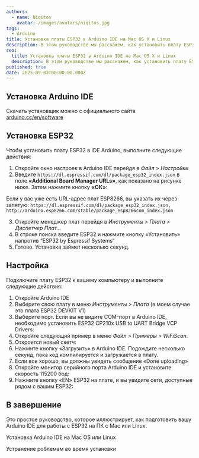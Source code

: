 ```yaml
---
authors:
  - name: Niqitos
    avatar: /images/avatars/niqitos.jpg
tags:
  - Arduino
title: Установка платы ESP32 в Arduino IDE на Mac OS X и Linux
description: В этом руководстве мы расскажем, как установить плату ESP32 в Arduino IDE для Windows. Если вы используете Mac OS или Linux, следуйте этой инструкции.
seo:
  title: Установка платы ESP32 в Arduino IDE на Mac OS X и Linux
  description: В этом руководстве мы расскажем, как установить плату ESP32 в Arduino IDE для Windows. Если вы используете Mac OS или Linux, следуйте этой инструкции.
published: true
date: 2025-09-03T00:00:00.000Z
---
```


## Установка Arduino IDE

Скачать установщик можно с официального сайта [arduino.cc/en/software](https://www.arduino.cc/en/software)

## Установка ESP32

Чтобы установить плату ESP32 в IDE Arduino, выполните следующие действия:

1. Откройте окно настроек в Arduino IDE перейдя в *Файл > Настройки*
2. Введите `https://dl.espressif.com/dl/package_esp32_index.json` в поле **«Additional Board Manager URLs»**, как показано на рисунке ниже. Затем нажмите кнопку **«ОК»**:

Если у вас уже есть URL-адрес плат ESP8266, вы указать их через запятую: `https://dl.espressif.com/dl/package_esp32_index.json, http://arduino.esp8266.com/stable/package_esp8266com_index.json`

3. Откройте менеджер плат перейдя в *Инструменты > Плата > Диспетчер Плат…*
4. В строке поиска введите ESP32 и нажмите кнопку «Установить» напротив “ESP32 by Espressif Systems“
5. Готово. Установка займет несколько секунд.

## Настройка

Подключите плату ESP32 к вашему компьютеру и выполните следующие действия:

1. Откройте Arduino IDE
2. Выберите свою плату в меню *Инструменты > Плата* (в моем случае это плата ESP32 DEVKIT V1)
3. Выберите порт. Если вы не видите COM-порт в Arduino IDE, необходимо установить ESP32 CP210x USB to UART Bridge VCP Drivers:
4. Откройте следующий пример в меню *Файл > Примеры > WiFiScan*.
5. Откроется новый скетч:
6. Нажмите кнопку «Загрузить» в Arduino IDE. Подождите несколько секунд, пока код компилируется и загружается в плату.
7. Если все хорошо, вы должны увидеть сообщение «Done uploading»
8. Откройте монитор серийного порта Arduino IDE и установите скорость 115200 бод:
9. Нажмите кнопку «EN» ESP32 на плате, и вы увидите сети, доступные рядом с вашим ESP32:


## В завершение
Это простое руководство, которое иллюстрирует, как подготовить вашу Arduino IDE для работы с ESP32 на ПК с Mac или Linux.

Установка Arduino IDE на Mac OS или Linux

Устранение роблемам во время установки
